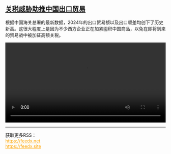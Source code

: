 <!--1737119825000-->
[关税威胁助推中国出口贸易](https://www.dw.com/zh/%E5%85%B3%E7%A8%8E%E5%A8%81%E8%83%81%E5%8A%A9%E6%8E%A8%E4%B8%AD%E5%9B%BD%E5%87%BA%E5%8F%A3%E8%B4%B8%E6%98%93/a-71292950)
------

<p>根据中国海关总署的最新数据，2024年的出口贸易额以及出口顺差均创下了历史新高。这很大程度上是因为不少西方企业正在加紧囤积中国商品，以免在即将到来的贸易战中被加征高额关税。</small></p><video src="https://tvdownloaddw-a.akamaihd.net/Events/mp4/vdt_zh/2025/bchi250114_chinasurplus_01smw_AVC_1280x720.mp4" controls style="width:100%"></video><br><hr><div>获取更多RSS：<br><a href="https://feedx.net" style="color:orange" target="_blank">https://feedx.net</a> <br><a href="https://feedx.site" style="color:orange" target="_blank">https://feedx.site</a><br></div>
